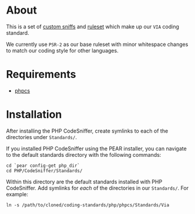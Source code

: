 # About

This is a set of [custom sniffs](http://pear.php.net/manual/en/package.php.php-codesniffer.coding-standard-tutorial.php) and [ruleset](http://pear.php.net/manual/en/package.php.php-codesniffer.annotated-ruleset.php) which make up our `VIA` coding standard.

We currently use `PSR-2` as our base ruleset with minor whitespace changes to match our coding style for other languages.

# Requirements

- [phpcs](https://github.com/squizlabs/PHP_CodeSniffer)

# Installation

After installing the PHP CodeSniffer, create symlinks to each of the directories under `Standards/`.

If you installed PHP CodeSniffer using the PEAR installer, you can navigate to the default standards directory with the following commands:

	cd `pear config-get php_dir`
	cd PHP/CodeSniffer/Standards/

Within this directory are the default standards installed with PHP CodeSniffer. Add symlinks for *each* of the directories in our `Standards/`. For example:

	ln -s /path/to/cloned/coding-standards/php/phpcs/Standards/Via

